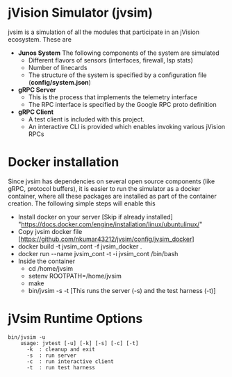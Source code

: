 # jVision Simulator (jvsim)

jvsim is a simulation of all the modules that participate in an jVision ecosystem. These are
* **Junos System** The following components of the system are simulated
  * Different flavors of sensors (interfaces, firewall, lsp stats)
  * Number of linecards
  * The structure of the system is specified by a configuration file (**config/system.json**)
* **gRPC Server**
  * This is the process that implements the telemetry interface
  * The RPC interface is specified by the Google RPC proto definition
* **gRPC Client**
  * A test client is included with this project. 
  * An interactive CLI is provided which enables invoking various jVision RPCs


# Docker installation
Since jvsim has dependencies on several open source components (like gRPC, protocol buffers), it is easier to run the simulator as a docker container, where all these packages are installed as part of the container creation. The following simple steps will enable this
* Install docker on your server [Skip if already installed] "https://docs.docker.com/engine/installation/linux/ubuntulinux/"
* Copy jvsim docker file  [https://github.com/nkumar43212/jvsim/config/jvsim_docker]
* docker build  -t jvsim_cont -f jvsim_docker .
* docker run --name jvsim_cont -t -i jvsim_cont  /bin/bash
* Inside the container 
  * cd /home/jvsim
  * setenv ROOTPATH=/home/jvsim
  * make
  * bin/jvsim  -s -t  [This runs the server (-s) and the test harness (-t)]

# jVsim Runtime Options
    bin/jvsim -u
        usage: jvtest [-u] [-k] [-s] [-c] [-t]
          -k  : cleanup and exit
          -s  : run server
          -c  : run interactive client
          -t  : run test harness

 

  




